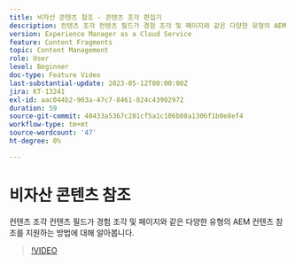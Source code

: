 ```yaml
---
title: 비자산 콘텐츠 참조 - 콘텐츠 조각 편집기
description: 컨텐츠 조각 컨텐츠 필드가 경험 조각 및 페이지와 같은 다양한 유형의 AEM 컨텐츠 참조를 지원하는 방법에 대해 알아봅니다.
version: Experience Manager as a Cloud Service
feature: Content Fragments
topic: Content Management
role: User
level: Beginner
doc-type: Feature Video
last-substantial-update: 2023-05-12T00:00:00Z
jira: KT-13241
exl-id: aac044b2-903a-47c7-8461-824c43902972
duration: 59
source-git-commit: 48433a5367c281cf5a1c106b08a1306f1b0e8ef4
workflow-type: tm+mt
source-wordcount: '47'
ht-degree: 0%

---
```


# 비자산 콘텐츠 참조

컨텐츠 조각 컨텐츠 필드가 경험 조각 및 페이지와 같은 다양한 유형의 AEM 컨텐츠 참조를 지원하는 방법에 대해 알아봅니다.

>[!VIDEO](https://video.tv.adobe.com/v/3419313/?learn=on)
